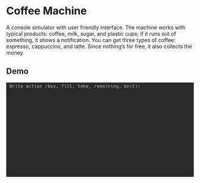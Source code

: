 # Coffee Machine
A console simulator with user friendly interface. The machine works with typical products: coffee, milk, sugar, and plastic cups; if it runs out of something, it shows a notification. You can get three types of coffee: espresso, cappuccino, and latte. Since nothing’s for free, it also collects the money.
## Demo
[![Demo Coffee Machine](https://raw.githubusercontent.com/eddytwist/some-files/main/coffe_machine.gif)](https://hyperskill.org/profile/17362176)
